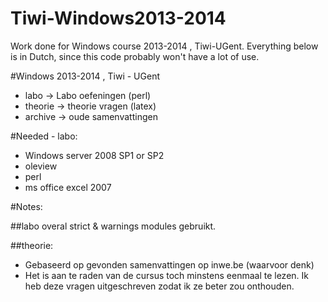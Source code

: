 Tiwi-Windows2013-2014
=====================

Work done for Windows course 2013-2014 , Tiwi-UGent.
Everything below is in Dutch, since this code probably won't have a lot of use.

#Windows 2013-2014 , Tiwi - UGent
* labo -> Labo oefeningen (perl)
* theorie -> theorie vragen (latex)
* archive -> oude samenvattingen

#Needed - labo:
* Windows server 2008 SP1 or SP2
* oleview
* perl
* ms office excel 2007

#Notes:

##labo
overal strict & warnings modules gebruikt.

##theorie:
* Gebaseerd op gevonden samenvattingen op inwe.be (waarvoor denk)
* Het is aan te raden van de cursus toch minstens eenmaal te lezen. Ik heb deze vragen uitgeschreven zodat ik ze beter zou onthouden.
